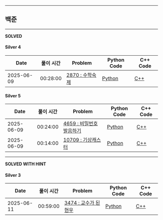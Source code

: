 
---

## 백준

---

**SOLVED**

#### Silver 4
| Date | 풀이 시간 | Problem | Python Code | C++ Code |
|------|------|---------|-------------|-----------|
| 2025-06-09 | 00:28:00 | [2870 : 수학숙제](https://www.acmicpc.net/problem/2870) | [Python](./baekjoon/basic2/2870/2870.py) | [C++](./baekjoon/basic2/2870/2870.cpp) |

#### Silver 5
| Date | 풀이 시간 | Problem | Python Code | C++ Code |
|------|------|---------|-------------|-----------|
| 2025-06-09 | 00:24:00 | [4659 : 비밀번호 발음하기](https://www.acmicpc.net/problem/4659) | [Python](./baekjoon/basic2/4659/4659.py) | [C++](./baekjoon/basic2/4659/4659.cpp) |
| 2025-06-09 | 00:14:00 | [10709 : 기상캐스터](https://www.acmicpc.net/problem/10709) | [Python](./baekjoon/basic2/10709/10709.py) | [C++](./baekjoon/basic2/10709/10709.cpp) |

---

**SOLVED WITH HINT**

#### Silver 3
| Date | 풀이 시간 | Problem | Python Code | C++ Code |
|------|------|---------|-------------|-----------|
| 2025-06-11 | 00:59:00 | [3474 : 교수가 된 현우](https://www.acmicpc.net/problem/3474) | [Python](./baekjoon/nan/3474/3474.py) | [C++](./baekjoon/nan/3474/3474.cpp) |
